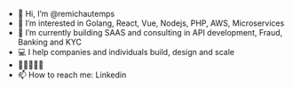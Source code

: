 - 👋 Hi, I’m @remichautemps
- 👀 I’m interested in Golang, React, Vue, Nodejs, PHP, AWS, Microservices 
- 🌱 I’m currently building SAAS and consulting in API development, Fraud, Banking and KYC 
- 💻 I help companies and individuals build, design and scale
- 🏄‍♂️🏃👦🎿
- 📫 How to reach me: Linkedin
